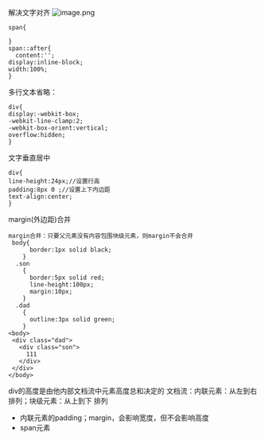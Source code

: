 解决文字对齐
![image.png](https://upload-images.jianshu.io/upload_images/3827288-85798069f6bfc0af.png?imageMogr2/auto-orient/strip%7CimageView2/2/w/1240)
```
span{
  
}
span::after{
  content:'';
display:inline-block;
width:100%;
}
```
多行文本省略：
```
div{
display:-webkit-box;
-webkit-line-clamp:2;
-webkit-box-orient:vertical;
overflow:hidden;
}
```
文字垂直居中
```
div{
line-height:24px;//设置行高
padding:8px 0 ;//设置上下内边距
text-align:center;
}
```
margin(外边距)合并
```
margin合并：只要父元素没有内容包围块级元素，则margin不会合并
 body{
      border:1px solid black;
    }
  .son
    {
      border:5px solid red;
      line-height:100px;
      margin:10px;
    }
  .dad
    {
      outline:3px solid green;
    }
<body>
 <div class="dad">
   <div class="son">
     111
   </div>
 </div>
</body>
```
div的高度是由他内部文档流中元素高度总和决定的
文档流：内联元素：从左到右排列；块级元素：从上到下 排列
- 内联元素的padding；margin，会影响宽度，但不会影响高度
- span元素


